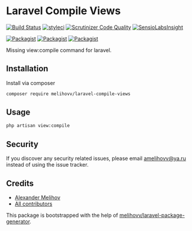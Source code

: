 # Laravel Compile Views

[![Build Status](https://travis-ci.org/melihovv/laravel-compile-views.svg?branch=master)](https://travis-ci.org/melihovv/laravel-compile-views)
[![styleci](https://styleci.io/repos/109587030/shield)](https://styleci.io/repos/109587030)
[![Scrutinizer Code Quality](https://scrutinizer-ci.com/g/melihovv/laravel-compile-views/badges/quality-score.png?b=master)](https://scrutinizer-ci.com/g/melihovv/laravel-compile-views/?branch=master)
[![SensioLabsInsight](https://insight.sensiolabs.com/projects/28893314-076d-4940-bfc2-d5aac1bfec0b/mini.png)](https://insight.sensiolabs.com/projects/28893314-076d-4940-bfc2-d5aac1bfec0b)

[![Packagist](https://img.shields.io/packagist/v/melihovv/laravel-compile-views.svg)](https://packagist.org/packages/melihovv/laravel-compile-views)
[![Packagist](https://poser.pugx.org/melihovv/laravel-compile-views/d/total.svg)](https://packagist.org/packages/melihovv/laravel-compile-views)
[![Packagist](https://img.shields.io/packagist/l/melihovv/laravel-compile-views.svg)](https://packagist.org/packages/melihovv/laravel-compile-views)

Missing view:compile command for laravel.

## Installation

Install via composer
```bash
composer require melihovv/laravel-compile-views
```

## Usage

```bash
php artisan view:compile
```

## Security

If you discover any security related issues, please email amelihovv@ya.ru
instead of using the issue tracker.

## Credits

- [Alexander Melihov](https://github.com/melihovv/laravel-compile-views)
- [All contributors](https://github.com/melihovv/laravel-compile-views/graphs/contributors)

This package is bootstrapped with the help of
[melihovv/laravel-package-generator](https://github.com/melihovv/laravel-package-generator).
